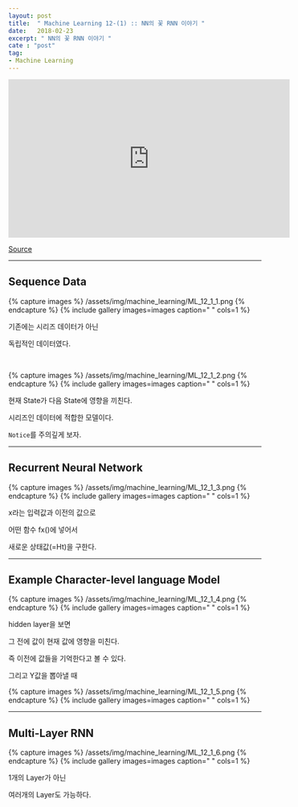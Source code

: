 ```yaml
---
layout: post
title:  " Machine Learning 12-(1) :: NN의 꽃 RNN 이야기 "
date:   2018-02-23
excerpt: " NN의 꽃 RNN 이야기 "
cate : "post"
tag:
- Machine Learning
---
```


<iframe width="560" height="315" src="https://www.youtube.com/embed/-SHPG_KMUkQ" frameborder="0" allow="autoplay; encrypted-media" allowfullscreen></iframe>

[Source](https://github.com/nlintz/TensorFlow-Tutorials)

---

## Sequence Data

{% capture images %}
/assets/img/machine_learning/ML_12_1_1.png
{% endcapture %}
{% include gallery images=images caption=" " cols=1 %} 


기존에는 시리즈 데이터가 아닌 

독립적인 데이터였다.


<br>


{% capture images %}
/assets/img/machine_learning/ML_12_1_2.png
{% endcapture %}
{% include gallery images=images caption=" " cols=1 %} 

현재 State가 다음 State에 영향을 끼친다.
 
시리즈인 데이터에 적합한 모델이다.

`Notice`를 주의깊게 보자.


---

## Recurrent Neural Network

{% capture images %}
/assets/img/machine_learning/ML_12_1_3.png
{% endcapture %}
{% include gallery images=images caption=" " cols=1 %} 

x라는 입력값과 이전의 값으로 

어떤 함수 fx()에 넣어서

새로운 상태값(=Ht)을 구한다.

---


## Example Character-level language Model

{% capture images %}
/assets/img/machine_learning/ML_12_1_4.png
{% endcapture %}
{% include gallery images=images caption=" " cols=1 %} 

hidden layer을 보면

그 전에 값이 현재 값에 영향을 미친다.

즉 이전에 값들을 기억한다고 볼 수 있다.


그리고 Y값을 뽑아낼 때

{% capture images %}
/assets/img/machine_learning/ML_12_1_5.png
{% endcapture %}
{% include gallery images=images caption=" " cols=1 %} 

---

## Multi-Layer RNN

{% capture images %}
/assets/img/machine_learning/ML_12_1_6.png
{% endcapture %}
{% include gallery images=images caption=" " cols=1 %} 


1개의 Layer가 아닌

여러개의 Layer도 가능하다.